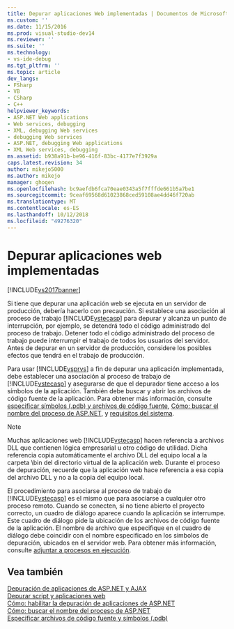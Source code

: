 ```yaml
---
title: Depurar aplicaciones Web implementadas | Documentos de Microsoft
ms.custom: ''
ms.date: 11/15/2016
ms.prod: visual-studio-dev14
ms.reviewer: ''
ms.suite: ''
ms.technology:
- vs-ide-debug
ms.tgt_pltfrm: ''
ms.topic: article
dev_langs:
- FSharp
- VB
- CSharp
- C++
helpviewer_keywords:
- ASP.NET Web applications
- Web services, debugging
- XML, debugging Web services
- debugging Web services
- ASP.NET, debugging Web applications
- XML Web services, debugging
ms.assetid: b938a91b-be96-416f-83bc-4177e7f3929a
caps.latest.revision: 34
author: mikejo5000
ms.author: mikejo
manager: ghogen
ms.openlocfilehash: bc9aefdb6fca70eae0343a5f7fffde661b5a7be1
ms.sourcegitcommit: 9ceaf69568d61023868ced59108ae4dd46f720ab
ms.translationtype: MT
ms.contentlocale: es-ES
ms.lasthandoff: 10/12/2018
ms.locfileid: "49276320"
---
```

# <a name="debugging-deployed-web-applications"></a>Depurar aplicaciones web implementadas
[!INCLUDE[vs2017banner](../includes/vs2017banner.md)]

Si tiene que depurar una aplicación web se ejecuta en un servidor de producción, debería hacerlo con precaución. Si establece una asociación al proceso de trabajo [!INCLUDE[vstecasp](../includes/vstecasp-md.md)] para depurar y alcanza un punto de interrupción, por ejemplo, se detendrá todo el código administrado del proceso de trabajo. Detener todo el código administrado del proceso de trabajo puede interrumpir el trabajo de todos los usuarios del servidor. Antes de depurar en un servidor de producción, considere los posibles efectos que tendrá en el trabajo de producción.  
  
 Para usar [!INCLUDE[vsprvs](../includes/vsprvs-md.md)] a fin de depurar una aplicación implementada, debe establecer una asociación al proceso de trabajo de [!INCLUDE[vstecasp](../includes/vstecasp-md.md)] y asegurarse de que el depurador tiene acceso a los símbolos de la aplicación. También debe buscar y abrir los archivos de código fuente de la aplicación. Para obtener más información, consulte [especificar símbolos (.pdb) y archivos de código fuente](../debugger/specify-symbol-dot-pdb-and-source-files-in-the-visual-studio-debugger.md), [Cómo: buscar el nombre del proceso de ASP.NET](../debugger/how-to-find-the-name-of-the-aspnet-process.md), y [requisitos del sistema](../debugger/aspnet-debugging-system-requirements.md).  
  
> [!NOTE]
>  Muchas aplicaciones web [!INCLUDE[vstecasp](../includes/vstecasp-md.md)] hacen referencia a archivos DLL que contienen lógica empresarial u otro código de utilidad. Dicha referencia copia automáticamente el archivo DLL del equipo local a la carpeta \bin del directorio virtual de la aplicación web. Durante el proceso de depuración, recuerde que la aplicación web hace referencia a esa copia del archivo DLL y no a la copia del equipo local.  
  
 El procedimiento para asociarse al proceso de trabajo de [!INCLUDE[vstecasp](../includes/vstecasp-md.md)] es el mismo que para asociarse a cualquier otro proceso remoto. Cuando se conecten, si no tiene abierto el proyecto correcto, un cuadro de diálogo aparece cuando la aplicación se interrumpe. Este cuadro de diálogo pide la ubicación de los archivos de código fuente de la aplicación. El nombre de archivo que especifique en el cuadro de diálogo debe coincidir con el nombre especificado en los símbolos de depuración, ubicados en el servidor web. Para obtener más información, consulte [adjuntar a procesos en ejecución](../debugger/attach-to-running-processes-with-the-visual-studio-debugger.md).  
  
## <a name="see-also"></a>Vea también  
 [Depuración de aplicaciones de ASP.NET y AJAX](../debugger/debugging-aspnet-and-ajax-applications.md)   
 [Depurar script y aplicaciones web](../debugger/debugging-web-applications-and-script.md)   
 [Cómo: habilitar la depuración de aplicaciones de ASP.NET](../debugger/how-to-enable-debugging-for-aspnet-applications.md)   
 [Cómo: buscar el nombre del proceso de ASP.NET](../debugger/how-to-find-the-name-of-the-aspnet-process.md)   
 [Especificar archivos de código fuente y símbolos (.pdb)](../debugger/specify-symbol-dot-pdb-and-source-files-in-the-visual-studio-debugger.md)



